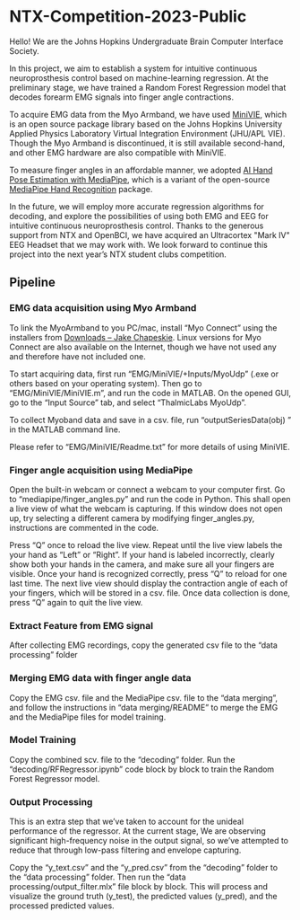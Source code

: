 # NTX-Competition-2023-Public
Hello! We are the Johns Hopkins Undergraduate Brain Computer Interface Society. 

In this project, we aim to establish a system for intuitive continuous neuroprosthesis control based on machine-learning regression. At the preliminary stage, we have trained a Random Forest Regression model that decodes forearm EMG signals into finger angle contractions.

To acquire EMG data from the Myo Armband, we have used [MiniVIE](https://bitbucket.org/rarmiger/minivie/src/master/), which is an open source package library based on the Johns Hopkins University Applied Physics Laboratory Virtual Integration Environment (JHU/APL VIE). Though the Myo Armband is discontinued, it is still available second-hand, and other EMG hardware are also compatible with MiniVIE.

To measure finger angles in an affordable manner, we adopted [AI Hand Pose Estimation with MediaPipe](https://github.com/nicknochnack/AdvancedHandPoseWithMediaPipe), which is a variant of the open-source [MediaPipe Hand Recognition](https://developers.google.com/mediapipe/solutions/vision/gesture_recognizer#get_started) package.

In the future, we will employ more accurate regression algorithms for decoding, and explore the possibilities of using both EMG and EEG for intuitive continuous neuroprosthesis control. Thanks to the generous support from NTX and OpenBCI, we have acquired an Ultracortex "Mark IV" EEG Headset that we may work with. We look forward to continue this project into the next year’s NTX student clubs competition. 



## Pipeline

### EMG data acquisition using Myo Armband

To link the MyoArmband to you PC/mac, install “Myo Connect” using the installers from [Downloads – Jake Chapeskie](http://www.jakechapeskie.com/wp_dir/myo/downloads/). Linux versions for Myo Connect are also available on the Internet, though we have not used any and therefore have not included one.

To start acquiring data, first run “EMG/MiniVIE/+Inputs/MyoUdp” (.exe or others based on your operating system). Then go to “EMG/MiniVIE/MiniVIE.m”, and run the code in MATLAB. On the opened GUI, go to the “Input Source” tab, and select “ThalmicLabs MyoUdp”.

To collect Myoband data and save in a csv. file, run “outputSeriesData(obj) ” in the MATLAB command line.

Please refer to “EMG/MiniVIE/Readme.txt” for more details of using MiniVIE.

### Finger angle acquisition using MediaPipe

Open the built-in webcam or connect a webcam to your computer first. Go to “mediapipe/finger_angles.py” and run the code in Python. This shall open a live view of what the webcam is capturing. If this window does not open up, try selecting a different camera by modifying finger_angles.py, instructions are commented in the code.

Press “Q” once to reload the live view. Repeat until the live view labels the your hand as “Left” or “Right”. If your hand is labeled incorrectly, clearly show both your hands in the camera, and make sure all your fingers are visible. Once your hand is recognized correctly, press “Q” to reload for one last time. The next live view should display the contraction angle of each of your fingers, which will be stored in a csv. file. Once data collection is done, press “Q” again to quit the live view.

### Extract Feature from EMG signal

After collecting EMG recordings, copy the generated csv file to the “data processing” folder

### Merging EMG data with finger angle data

Copy the EMG csv. file and the MediaPipe csv. file to the “data merging”, and follow the instructions in “data merging/README” to merge the EMG and the MediaPipe files for model training.

### Model Training

Copy the combined scv. file to the “decoding” folder. Run the “decoding/RFRegressor.ipynb” code block by block to train the Random Forest Regressor model. 

### Output Processing

This is an extra step that we’ve taken to account for the unideal performance of the regressor. At the current stage, We are observing significant high-frequency noise in the output signal, so we’ve attempted to reduce that through low-pass filtering and envelope capturing.

Copy the “y_text.csv” and the “y_pred.csv” from the “decoding” folder to the “data processing” folder. Then run the “data processing/output_filter.mlx” file block by block. This will process and visualize the ground truth (y_test), the predicted values (y_pred), and the processed predicted values.
